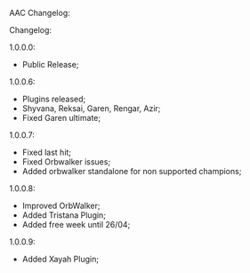 AAC Changelog:

Changelog:

1.0.0.0:

- Public Release;

1.0.0.6:

- Plugins released;
- Shyvana, Reksai, Garen, Rengar, Azir;
- Fixed Garen ultimate;

1.0.0.7:

- Fixed last hit;
- Fixed Orbwalker issues;
- Added orbwalker standalone for non supported champions;

1.0.0.8:

- Improved OrbWalker;
- Added Tristana Plugin;
- Added free week until 26/04;

1.0.0.9:

- Added Xayah Plugin;